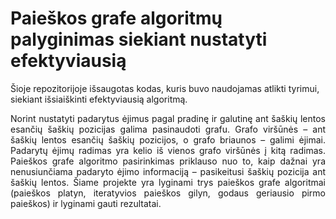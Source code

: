 # Paieškos grafe algoritmų palyginimas siekiant nustatyti efektyviausią

Šioje repozitorijoje išsaugotas kodas, kuris buvo naudojamas atlikti tyrimui, siekiant išsiaiškinti efektyviausią algoritmą.
<p align="justify">
Norint nustatyti padarytus ėjimus pagal pradinę ir galutinę ant šaškių lentos esančių šaškių pozicijas galima pasinaudoti grafu. Grafo
viršūnės – ant šaškių lentos esančių šaškių pozicijos, o grafo briaunos – galimi ėjimai. Padarytų ėjimų radimas yra kelio iš vienos grafo
viršūnės į kitą radimas. Paieškos grafe algoritmo pasirinkimas priklauso nuo to, kaip dažnai yra nenusiunčiama padaryto
ėjimo informaciją – pasikeitusi šaškių pozicija ant šaškių lentos. Šiame projekte yra lyginami trys paieškos grafe algoritmai (paieškos
platyn, iteratyvios paieškos gilyn, godaus geriausio pirmo paieškos) ir lyginami gauti rezultatai.
</p>
